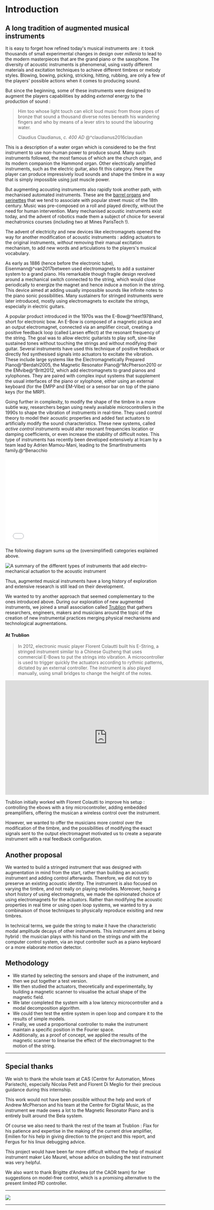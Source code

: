 # Introduction

## A long tradition of augmented musical instruments

It is easy to forget how refined today's musical instruments are : it took thousands of small experimental changes in design over _millenia_ to lead to the modern masterpieces  that are the grand piano or the saxophone. The diversity of acoustic instruments is phenomenal, using vastly different materials and excitation techniques to achieve different timbres or melody styles. Blowing, bowing, picking, stricking, hitting, rubbing, are only a few of the players' possible actions when it comes to producing sound.

But since the beginning, some of these instruments were designed to augment the players capabilities by adding _external_ energy to the production of sound :

> Him too whose light touch can elicit loud music from those pipes of bronze that sound a thousand diverse notes beneath his wandering fingers and who by means of a lever stirs to sound the labouring water.
>
> Claudius Claudianus, *c. 400 AD* @^claudianus2016claudian
>

This is a description of a water organ which is considered to be the first instrument to use non-human power to produce sound. Many such instruments followed, the most famous of which are the church organ, and its modern companion the Hammond organ. Other electrically amplified instruments, such as the electric guitar, also fit this category. Here the player can produce impressively loud sounds and shape the timbre in a way that is simply impossible using just muscle power.

But augmenting acousting instruments also rapidly took another path, with mechanised automated instruments. These are the [barrel organs](https://en.wikipedia.org/wiki/Barrel_organ) and [serinettes](https://en.wikipedia.org/wiki/Serinette) that we tend to associate with popular street music of the 18th century. Music was pre-composed on a roll and played directly, without the need for human intervention. Many mechanised acoustic instruments exist today, and the advent of robotics made them a subject of choice for several mechatronics courses (including two at Mines ParisTech !).

The advent of electricity and new devices like electromagnets opened the way for another modification of acoustic instruments : adding actuators to the original instruments, _without_ removing their manual excitation mechanism, to add new words and articulations to the players's musical vocabulary.

As early as 1886 (hence before the electronic tube), Eisenmann@^van2017between used electromagnets to add a sustainer system to a grand piano. His remarkable though fragile design revolved around a mechanical switch connected to the string, which would close periodically to energize the magnet and hence induce a motion in the string. This device aimed at adding usually impossible sounds like infinite notes to the piano sonic possibilities.
Many sustainers for stringed instruments were later introduced, mostly using electromagnets to excitate the strings, especially in electric guitars.

A popular product introduced in the 1970s was the E-Bow@^heet1978hand, short for electronic bow. An E-Bow is composed of a magnetic pickup and an output electromagnet, connected via an amplifier circuit, creating a positive feedback loop (called Larsen effect) at the resonant frequency of the string. The goal was to allow electric guitarists to play soft, sine-like sustained tones without touching the strings and without modifying their guitar.
Several instruments have used this technique of positive feedback or directly fed synthesised signals into actuators to excitate the vibration.
These include large systems like the Electromagnetically Prepared Piano@^Berdahl2005, the Magnetic Resonator Piano@^McPherson2010 or the EMvibe@^Britt2012, which add electromagnets to grand pianos and xylophones. They are paired with complex input systems that supplement the usual interfaces of the piano or xylophone, either using an external keyboard (for the EMPP and EM-Vibe) or a sensor bar on top of the piano keys (for the MRP).



Going further in complexity, to modify the shape of the timbre in a more subtle way, researchers began using newly available microcontrollers in the 1990s to shape the vibration of instruments in real-time. They used control theory to model their acoustic properties and added fast actuators to artificially modify the sound characteristics. These new systems, called _active control instruments_ would alter resonant frequencies location or damping coefficients, or even increase the stability of difficult notes. This type of instruments has recently been developed extensively at Ircam by a team lead by Adrien Mamou-Mani, leading to the SmartInstruments family.@^Benacchio

<iframe frameborder="0" width="480" height="270" src="//www.dailymotion.com/embed/video/x3ztxev" allowfullscreen></iframe>

The following diagram sums up the (oversimplified) categories explained above.



![A summary of the different types of instruments that add electro-mechanical actuation to the acoustic instrument](../img/landscape.svg)





Thus, augmented musical instruments have a long history of exploration and extensive research is still lead on their development. 



We wanted to try another approach that seemed complementary to the ones introduced above. During our exploration of new augmented instruments, we joined a small association called [Trublion](trublion.org) that gathers researchers, engineers, makers and musicians around the topic of the creation of new instrumental practices merging physical mechanisms and technological augmentations.



#### At Trublion

> In 2012, electronic music player Florent Colautti built his E-String, a stringed instrument similar to a Chinese Guzheng that uses commercial E-Bows to put the strings into vibration.  A microcontroller is used to trigger quickly the actuators according to rythmic patterns, dictated by an external controller. The instrument is also played manually, using small bridges to change the height of the notes.

<iframe src="https://player.vimeo.com/video/147671969" width="640" height="360" frameborder="0" webkitallowfullscreen mozallowfullscreen allowfullscreen></iframe>

Trublion initially worked with Florent Colautti to improve his setup : controlling the ebows with a tiny microcontroller, adding embedded preamplifiers, offering the musican a wireless control over the instrument.

However, we wanted to offer the musicians more control over the modification of the timbre, and the possibilities of modifying the exact signals sent to the output electromagnet motivated us to create a separate instrument with a real feedback configuration.

## Another proposal

We wanted to build a stringed instrument that was designed with augmentation in mind from the start, rather than building an acoustic instrument and adding control afterwards. Therefore, we did not try to preserve an existing acoustic identity. The instrument is also focused on varying the timbre, and not really on playing melodies.
Moreover, having a short history of using electromagnets, we made the opinionated choice of using electromagnets for the actuators.
Rather than modifying the acoustic properties in real time or using open loop systems, we wanted to try a combinaison of those techniques to physically reproduce exisiting and new timbres.

In technical terms, we guide the string to make it have the characteristic modal amplitude decays of other instruments. This instrument aims at being hybrid : the musician plays with his hand on the strings _and_ with the computer control system, via an input controller such as a piano keyboard or a more elaborate motion detector.



## Methodology 

- We started by selecting the sensors and shape of the instrument, and then we put together a test version.
- We then studied the actuators, theoretically and experimentally, by building a magnetic scanner to visualise the actual shape of the magnetic field.
- We later completed the system with a low latency microcontroller and a modal decomposition algorithm.
- We could then test the entire system in open loop and compare it to the results of simple models.
- Finally, we used a proportional controller to make the instrument maintain a specific position in the Fourier space.
- Additionally, as a proof of concept, we applied the results of the magnetic scanner to linearise the effect of the electromagnet to the motion of the string.




-----



## Special thanks

We wish to thank the whole team at CAS (Centre for Automation, Mines Paristech), especially Nicolas Petit and Florent Di Meglio for their precious guidance during this internship.

This work would not have been possible without the help and work of Andrew McPherson and his team at the Centre for Digital Music, as the instrument we made owes a lot to the Magnetic Resonator Piano and is entirely built around the Bela system.

Of course we also need to thank the rest of the team at Trublion : Flax for his patience and expertise in the making of the current drive amplifier, Emilien for his help in giving direction to the project and this report, and Fergus for his linux debugging advice.

This project would have been far more difficult without the help of musical instrument maker Léo Maurel, whose advice on building the test instrument was very helpful.

We also want to thank Brigitte d'Andrea (of the CAOR team) for her suggestions on model-free control, which is a promising alternative to the present limited PID controller.



-----------





![](../img/Mains.jpg)



--------